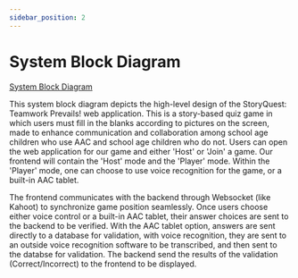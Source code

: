 ```yaml
---
sidebar_position: 2
---
```


# System Block Diagram

[System Block Diagram](documentation/static/img/system_block_diagram.png)

This system block diagram depicts the high-level design of the StoryQuest: Teamwork Prevails! web application. This is a story-based quiz game
in which users must fill in the blanks according to pictures on the screen, made to enhance communication and collaboration among school age children
who use AAC and school age children who do not. Users can open the web application for our game and either 'Host' or 'Join' a game. Our frontend will contain the 'Host' mode and the 
'Player' mode. Within the 'Player' mode, one can choose to use voice recognition for the game, or a built-in AAC tablet. 

The frontend communicates with the backend through Websocket (like Kahoot) to synchronize game position seamlessly. Once users choose
either voice control or a built-in AAC tablet, their answer choices are sent to the backend to be verified. With the AAC tablet option, answers
are sent directly to a database for validation, with voice recognition, they are sent to an outside voice recognition software to be
transcribed, and then sent to the databse for validation. The backend send the results of the validation (Correct/Incorrect) to the frontend to be displayed. 




 
